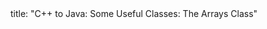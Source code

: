 <frontmatter>
title: "C++ to Java: Some Useful Classes: The Arrays Class"
</frontmatter>

<include src="unit-inPage-asFlat.md" boilerplate />